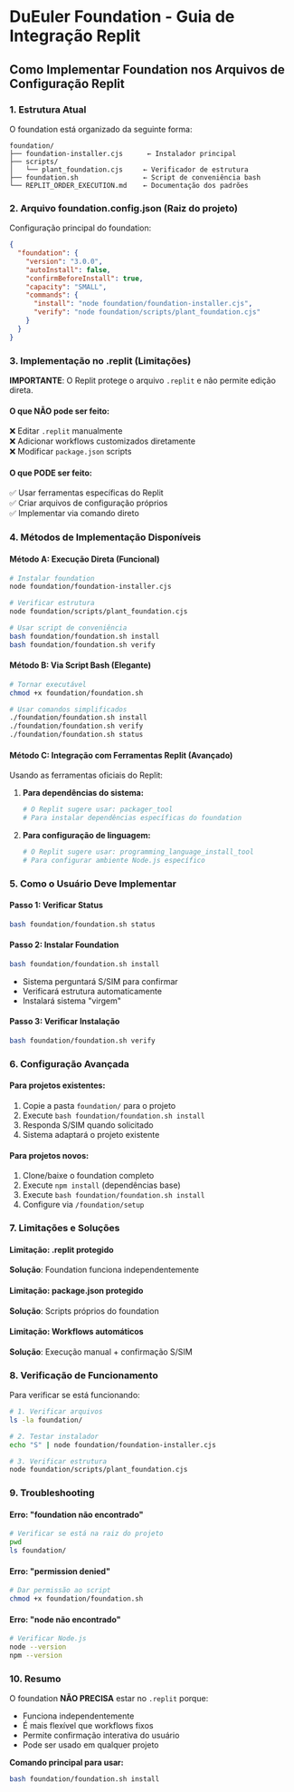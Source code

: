 # DuEuler Foundation - Guia de Integração Replit

## Como Implementar Foundation nos Arquivos de Configuração Replit

### 1. Estrutura Atual

O foundation está organizado da seguinte forma:
```
foundation/
├── foundation-installer.cjs      ← Instalador principal
├── scripts/
│   └── plant_foundation.cjs     ← Verificador de estrutura
├── foundation.sh                ← Script de conveniência bash
└── REPLIT_ORDER_EXECUTION.md    ← Documentação dos padrões
```

### 2. Arquivo foundation.config.json (Raiz do projeto)

Configuração principal do foundation:
```json
{
  "foundation": {
    "version": "3.0.0",
    "autoInstall": false,
    "confirmBeforeInstall": true,
    "capacity": "SMALL",
    "commands": {
      "install": "node foundation/foundation-installer.cjs",
      "verify": "node foundation/scripts/plant_foundation.cjs"
    }
  }
}
```

### 3. Implementação no .replit (Limitações)

**IMPORTANTE**: O Replit protege o arquivo `.replit` e não permite edição direta.

#### O que NÃO pode ser feito:
❌ Editar `.replit` manualmente  
❌ Adicionar workflows customizados diretamente  
❌ Modificar `package.json` scripts  

#### O que PODE ser feito:
✅ Usar ferramentas específicas do Replit  
✅ Criar arquivos de configuração próprios  
✅ Implementar via comando direto  

### 4. Métodos de Implementação Disponíveis

#### Método A: Execução Direta (Funcional)
```bash
# Instalar foundation
node foundation/foundation-installer.cjs

# Verificar estrutura
node foundation/scripts/plant_foundation.cjs

# Usar script de conveniência
bash foundation/foundation.sh install
bash foundation/foundation.sh verify
```

#### Método B: Via Script Bash (Elegante)
```bash
# Tornar executável
chmod +x foundation/foundation.sh

# Usar comandos simplificados
./foundation/foundation.sh install
./foundation/foundation.sh verify
./foundation/foundation.sh status
```

#### Método C: Integração com Ferramentas Replit (Avançado)

Usando as ferramentas oficiais do Replit:

1. **Para dependências do sistema:**
   ```bash
   # O Replit sugere usar: packager_tool
   # Para instalar dependências específicas do foundation
   ```

2. **Para configuração de linguagem:**
   ```bash
   # O Replit sugere usar: programming_language_install_tool
   # Para configurar ambiente Node.js específico
   ```

### 5. Como o Usuário Deve Implementar

#### Passo 1: Verificar Status
```bash
bash foundation/foundation.sh status
```

#### Passo 2: Instalar Foundation
```bash
bash foundation/foundation.sh install
```
- Sistema perguntará S/SIM para confirmar
- Verificará estrutura automaticamente
- Instalará sistema "virgem"

#### Passo 3: Verificar Instalação
```bash
bash foundation/foundation.sh verify
```

### 6. Configuração Avançada

#### Para projetos existentes:
1. Copie a pasta `foundation/` para o projeto
2. Execute `bash foundation/foundation.sh install`
3. Responda S/SIM quando solicitado
4. Sistema adaptará o projeto existente

#### Para projetos novos:
1. Clone/baixe o foundation completo
2. Execute `npm install` (dependências base)
3. Execute `bash foundation/foundation.sh install`
4. Configure via `/foundation/setup`

### 7. Limitações e Soluções

#### Limitação: .replit protegido
**Solução**: Foundation funciona independentemente

#### Limitação: package.json protegido
**Solução**: Scripts próprios do foundation

#### Limitação: Workflows automáticos
**Solução**: Execução manual + confirmação S/SIM

### 8. Verificação de Funcionamento

Para verificar se está funcionando:
```bash
# 1. Verificar arquivos
ls -la foundation/

# 2. Testar instalador
echo "S" | node foundation/foundation-installer.cjs

# 3. Verificar estrutura
node foundation/scripts/plant_foundation.cjs
```

### 9. Troubleshooting

#### Erro: "foundation não encontrado"
```bash
# Verificar se está na raiz do projeto
pwd
ls foundation/
```

#### Erro: "permission denied"
```bash
# Dar permissão ao script
chmod +x foundation/foundation.sh
```

#### Erro: "node não encontrado"
```bash
# Verificar Node.js
node --version
npm --version
```

### 10. Resumo

O foundation **NÃO PRECISA** estar no `.replit` porque:
- Funciona independentemente
- É mais flexível que workflows fixos
- Permite confirmação interativa do usuário
- Pode ser usado em qualquer projeto

**Comando principal para usar:**
```bash
bash foundation/foundation.sh install
```